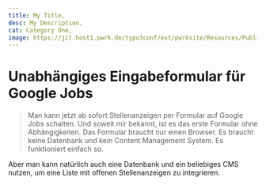 ```yaml
---
title: My Title,
desc: My Description,
cat: Category One,
image: https://jit.host1.pwrk.de/typo3conf/ext/pwrksite/Resources/Public/Images/Homepage/frankfurt.png
---
```



# Unabhängiges Eingabeformular für Google Jobs

>Man kann jetzt ab sofort Stellenanzeigen per Formular auf Google Jobs schalten. Und soweit mir bekannt, ist es das erste Formular ohne Abhängigkeiten. Das Formular braucht nur einen Browser. Es braucht keine Datenbank und kein Content Management System. Es funktioniert einfach so.

Aber man kann natürlich auch eine Datenbank und ein beliebiges CMS nutzen, um eine Liste mit offenen Stellenanzeigen zu integrieren.
